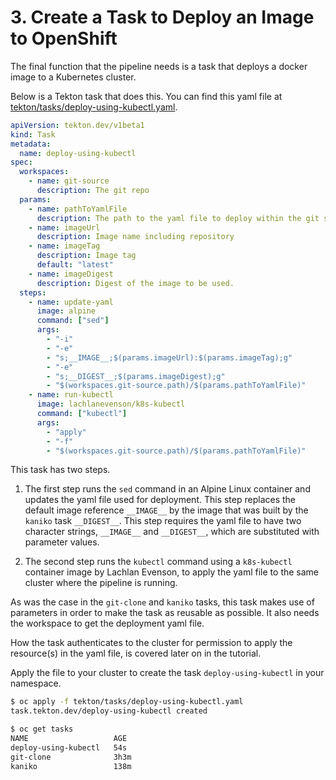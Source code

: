 # 3. Create a Task to Deploy an Image to OpenShift

The final function that the pipeline needs is a task that deploys a docker image to a Kubernetes cluster.

Below is a Tekton task that does this.
You can find this yaml file at [tekton/tasks/deploy-using-kubectl.yaml](https://github.com/IBM/tekton-tutorial-openshift/blob/master/tekton/tasks/deploy-using-kubectl.yaml).

```yaml
apiVersion: tekton.dev/v1beta1
kind: Task
metadata:
  name: deploy-using-kubectl
spec:
  workspaces:
    - name: git-source
      description: The git repo
  params:
    - name: pathToYamlFile
      description: The path to the yaml file to deploy within the git source
    - name: imageUrl
      description: Image name including repository
    - name: imageTag
      description: Image tag
      default: "latest"
    - name: imageDigest
      description: Digest of the image to be used.
  steps:
    - name: update-yaml
      image: alpine
      command: ["sed"]
      args:
        - "-i"
        - "-e"
        - "s;__IMAGE__;$(params.imageUrl):$(params.imageTag);g"
        - "-e"
        - "s;__DIGEST__;$(params.imageDigest);g"
        - "$(workspaces.git-source.path)/$(params.pathToYamlFile)"
    - name: run-kubectl
      image: lachlanevenson/k8s-kubectl
      command: ["kubectl"]
      args:
        - "apply"
        - "-f"
        - "$(workspaces.git-source.path)/$(params.pathToYamlFile)"
```

This task has two steps.

1. The first step runs the `sed` command in an Alpine Linux container and updates the yaml file used for deployment. This step replaces the default image reference `__IMAGE__` by the image that was built by the `kaniko` task `__DIGEST__`. This step requires the yaml file to have two character strings, `__IMAGE__` and `__DIGEST__`, which are substituted with parameter values.

2. The second step runs the `kubectl` command using a `k8s-kubectl` container image by Lachlan Evenson, to apply the yaml file to the same cluster where the pipeline is running.

As was the case in the `git-clone` and `kaniko` tasks, this task makes use of parameters in order to make the task as reusable as possible. It also needs the workspace to get the deployment yaml file.

How the task authenticates to the cluster for permission to apply the resource(s) in the yaml file, is covered later on in the tutorial.

Apply the file to your cluster to create the task `deploy-using-kubectl` in your namespace.

```bash
$ oc apply -f tekton/tasks/deploy-using-kubectl.yaml
task.tekton.dev/deploy-using-kubectl created

$ oc get tasks
NAME                   AGE
deploy-using-kubectl   54s
git-clone              3h3m
kaniko                 138m
```
